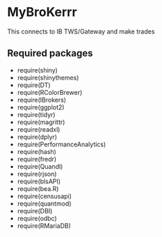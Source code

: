 # MyBroKerrr
This connects to IB TWS/Gateway and make trades

## Required packages
- require(shiny)
- require(shinythemes)
- require(DT)
- require(RColorBrewer)
- require(IBrokers)
- require(ggplot2)
- require(tidyr)
- require(magrittr)
- require(readxl)
- require(dplyr)
- require(PerformanceAnalytics)
- require(hash)
- require(fredr)
- require(Quandl)
- require(rjson)
- require(blsAPI)
- require(bea.R)
- require(censusapi)
- require(quantmod)
- require(DBI)
- require(odbc)
- require(RMariaDB)
